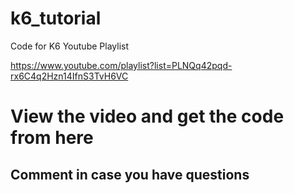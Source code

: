# k6_tutorial
Code for K6 Youtube Playlist

https://www.youtube.com/playlist?list=PLNQq42pqd-rx6C4q2Hzn14IfnS3TvH6VC

# View the video and get the code from here
## Comment in case you have questions
